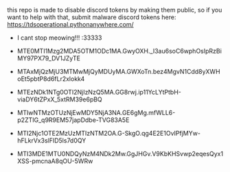 this repo is made to disable discord tokens by making them public, so if you want to help with that, submit malware discord tokens here: https://tdsoperational.pythonanywhere.com/

- I cant stop meowing!!! :33333


- MTE0MTI1Mzg2MDA5OTM1ODc1MA.GwyOXH._I3au6soC6wphOsIpRzBiMY97PX79_DV1JZyTE
- MTAxMjQzMjU3MTMwMjQyMDUyMA.GWXoTn.bez4MgvN1Cdd8yXWHoEt5pbtP8d6fLr2xlokk4
- MTEzNDk1NTg0OTI2NjIzNzQ5MA.GG8rwj.ip11YcLYtPtbH-viaDY6tZPxX_5xtRM39e6pBQ
- MTIwNTMzOTUzNjEwMDY5NjA3NA.GE6gMg.mfWLL6-p2ZTIG_q9R9EM57japDdbe-TVG83A5E
- MTI2Njc1OTE2MzUzMTIzNTM2OA.G-SkgO.qg4E2E1OvIPfjMYw-hFLkrVx3slFID5ls7d0QY
- MTI3MDE1MTU0NDQyNzM4NDk2Mw.GgJHGv.V9KbKHSvwp2eqesQyx1XSS-pmcnaA8qOU-5WRw